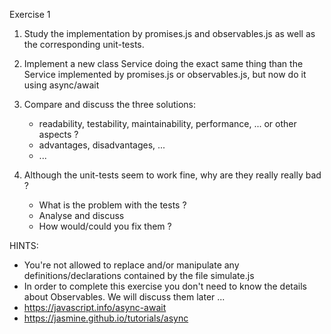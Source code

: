 Exercise 1

1) Study the implementation by promises.js and observables.js as well as the corresponding unit-tests.

2) Implement a new class Service doing the exact same thing than the Service implemented by promises.js or observables.js, but now do it using async/await

3) Compare and discuss the three solutions:
    - readability, testability, maintainability, performance, ... or other aspects ?
    - advantages, disadvantages, ...
    - ...

4) Although the unit-tests seem to work fine, why are they really really bad ?
    - What is the problem with the tests ?
    - Analyse and discuss
    - How would/could you fix them ?

HINTS:
- You're not allowed to replace and/or manipulate any definitions/declarations contained by the file simulate.js
- In order to complete this exercise you don't need to know the details about Observables. We will discuss them later ...
- https://javascript.info/async-await
- https://jasmine.github.io/tutorials/async
